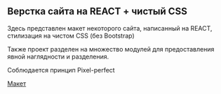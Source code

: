 ## Верстка сайта на REACT + чистый CSS

Здесь представлен макет некоторого сайта, написанный на REACT, стилизация на чистом CSS (без Bootstrap)

Также проект разделен на множество модулей для предоставления явной наглядности и разделения.

Соблюдается принцип Pixel-perfect

[Макет](https://www.figma.com/design/IM6Mm8u7VNCWlduJIjiWtY/website-design---solar-solution---corporate-(Community)?node-id=0-1&t=0s9AeR5hC2aiXlPh-1)
